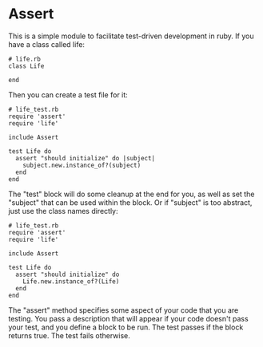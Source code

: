 Assert
======

This is a simple module to facilitate test-driven development in ruby.  If you have a class called life:

    # life.rb
    class Life
    
    end
    
Then you can create a test file for it:

    # life_test.rb
    require 'assert'
    require 'life'
    
    include Assert
    
    test Life do
      assert "should initialize" do |subject|
        subject.new.instance_of?(subject)
      end
    end

The "test" block will do some cleanup at the end for you, as well as set the "subject" that can be used within the block.  Or if "subject" is too abstract, just use the class names directly:

    # life_test.rb
    require 'assert'
    require 'life'
    
    include Assert

    test Life do
      assert "should initialize" do
        Life.new.instance_of?(Life)
      end
    end

The "assert" method specifies some aspect of your code that you are testing.  You pass a description that will appear if your code doesn't pass your test, and you define a block to be run.  The test passes if the block returns true.  The test fails otherwise.